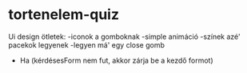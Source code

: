 # tortenelem-quiz
Ui design ötletek:
-iconok a gomboknak
-simple animáció
-színek azé' pacekok legyenek
-legyen má' egy close gomb
- Ha (kérdésesForm nem fut, akkor zárja be a kezdő formot)
